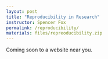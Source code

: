 ```yaml
---
layout: post
title: "Reproducibility in Research"
instructor: Spencer Fox
permalink: /reproducibility/
materials: files/repreoducibility.zip
---
```


Coming soon to a website near you.